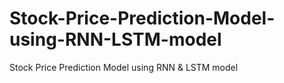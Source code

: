 # Stock-Price-Prediction-Model-using-RNN-LSTM-model
Stock Price Prediction Model using  RNN &amp; LSTM model
